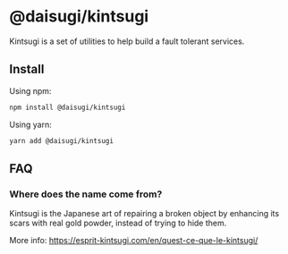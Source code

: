 # @daisugi/kintsugi

Kintsugi is a set of utilities to help build a fault tolerant services.

## Install

Using npm:

```sh
npm install @daisugi/kintsugi
```

Using yarn:

```sh
yarn add @daisugi/kintsugi
```

## FAQ

### Where does the name come from?

Kintsugi is the Japanese art of repairing a broken object by enhancing its scars with real gold powder, instead of trying to hide them.

More info: https://esprit-kintsugi.com/en/quest-ce-que-le-kintsugi/
